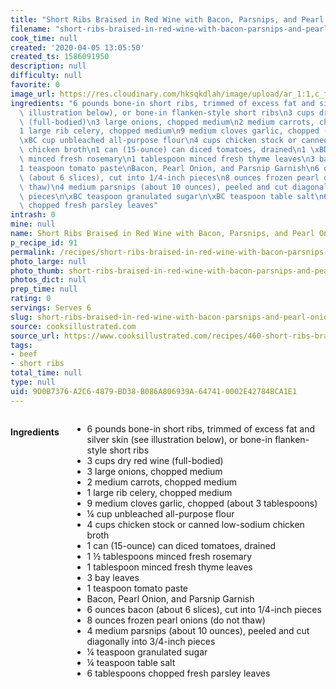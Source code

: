 ```yaml
---
title: "Short Ribs Braised in Red Wine with Bacon, Parsnips, and Pearl Onions"
filename: "short-ribs-braised-in-red-wine-with-bacon-parsnips-and-pearl-onions"
cook_time: null
created: '2020-04-05 13:05:50'
created_ts: 1586091950
description: null
difficulty: null
favorite: 0
image_url: https://res.cloudinary.com/hksqkdlah/image/upload/ar_1:1,c_fill,dpr_2.0,f_auto,fl_lossy.progressive.strip_profile,g_faces:auto,q_auto:low,w_344/41009-sfs-short-ribs-braised-in-red-wine-with-bacon-parsnips-and-pearl-onions-018
ingredients: "6 pounds bone-in short ribs, trimmed of excess fat and silver skin (see\
  \ illustration below), or bone-in flanken-style short ribs\n3 cups dry red wine\
  \ (full-bodied)\n3 large onions, chopped medium\n2 medium carrots, chopped medium\n\
  1 large rib celery, chopped medium\n9 medium cloves garlic, chopped (about 3 tablespoons)\n\
  \xBC cup unbleached all-purpose flour\n4 cups chicken stock or canned low-sodium\
  \ chicken broth\n1 can (15-ounce) can diced tomatoes, drained\n1 \xBD tablespoons\
  \ minced fresh rosemary\n1 tablespoon minced fresh thyme leaves\n3 bay leaves\n\
  1 teaspoon tomato paste\nBacon, Pearl Onion, and Parsnip Garnish\n6 ounces bacon\
  \ (about 6 slices), cut into 1/4-inch pieces\n8 ounces frozen pearl onions (do not\
  \ thaw)\n4 medium parsnips (about 10 ounces), peeled and cut diagonally into 3/4-inch\
  \ pieces\n\xBC teaspoon granulated sugar\n\xBC teaspoon table salt\n6 tablespoons\
  \ chopped fresh parsley leaves"
intrash: 0
mine: null
name: Short Ribs Braised in Red Wine with Bacon, Parsnips, and Pearl Onions
p_recipe_id: 91
permalink: /recipes/short-ribs-braised-in-red-wine-with-bacon-parsnips-and-pearl-onions
photo_large: null
photo_thumb: short-ribs-braised-in-red-wine-with-bacon-parsnips-and-pearl-onions-thumb.jpg
photos_dict: null
prep_time: null
rating: 0
servings: Serves 6
slug: short-ribs-braised-in-red-wine-with-bacon-parsnips-and-pearl-onions
source: cooksillustrated.com
source_url: https://www.cooksillustrated.com/recipes/460-short-ribs-braised-in-red-wine-with-bacon-parsnips-and-pearl-onions?incode=MCSCD00L0&ref=new_search_experience_1&t=1586091052&t=1586091860
tags:
- beef
- short ribs
total_time: null
type: null
uid: 9D0B7376-A2C6-4879-BD38-B086A806939A-64741-0002E42784BCA1E1
---
```

<div class="large-8 medium-7 columns" id="writeup">	</div><!-- #writeup -->
</div><!-- #row-one -->
<div class="row" id="row-two">	<div class="medium-4 small-5 columns" id="ingredients"><h4>Ingredients</h4><div class="box box-ingredients content"><ul>
<li>6 pounds bone-in short ribs, trimmed of excess fat and silver skin (see illustration below), or bone-in flanken-style short ribs</li>
<li>3 cups dry red wine (full-bodied)</li>
<li>3 large onions, chopped medium</li>
<li>2 medium carrots, chopped medium</li>
<li>1 large rib celery, chopped medium</li>
<li>9 medium cloves garlic, chopped (about 3 tablespoons)</li>
<li>¼ cup unbleached all-purpose flour</li>
<li>4 cups chicken stock or canned low-sodium chicken broth</li>
<li>1 can (15-ounce) can diced tomatoes, drained</li>
<li>1 ½ tablespoons minced fresh rosemary</li>
<li>1 tablespoon minced fresh thyme leaves</li>
<li>3 bay leaves</li>
<li>1 teaspoon tomato paste</li>
<li>Bacon, Pearl Onion, and Parsnip Garnish</li>
<li>6 ounces bacon (about 6 slices), cut into 1/4-inch pieces</li>
<li>8 ounces frozen pearl onions (do not thaw)</li>
<li>4 medium parsnips (about 10 ounces), peeled and cut diagonally into 3/4-inch pieces</li>
<li>¼ teaspoon granulated sugar</li>
<li>¼ teaspoon table salt</li>
<li>6 tablespoons chopped fresh parsley leaves</li>
</ul>
</div>	</div>	<div class="medium-6 small-7 columns" id="directions">	</div>